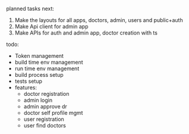 

planned tasks next:

1. Make the layouts for all apps, doctors, admin, users and public+auth
2. Make Api client for admin app
3. Make APIs for auth and admin app, doctor creation with ts

todo: 
- Token management
- build time env management
- run time env management
- build process setup
- tests setup
- features:
    - doctor registration
    - admin login
    - admin approve dr
    - doctor self profile mgmt
    - user registration
    - user find doctors